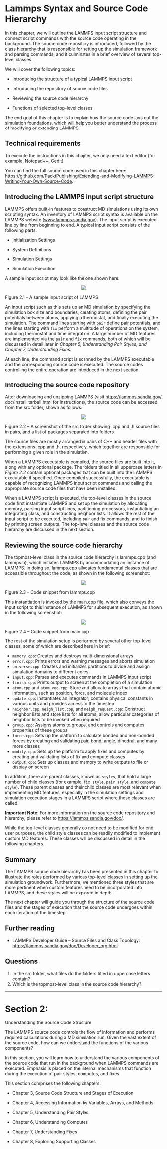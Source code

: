 # Lammps Syntax and Source Code Hierarchy

In this chapter, we will outline the LAMMPS input script structure and connect script  commands with the source code operating in the background. The source code repository  is introduced, followed by the class hierarchy that is responsible for setting up the  simulation framework and parsing commands, and it culminates in a brief overview   of several top-level classes.

We will cover the following topics:

- Introducing the structure of a typical LAMMPS input script

- Introducing the repository of source code files

- Reviewing the source code hierarchy

- Functions of selected top-level classes

The end goal of this chapter is to explain how the source code lays out the simulation  foundations, which will help you better understand the process of modifying or extending LAMMPS.

## Technical requirements
To execute the instructions in this chapter, we only need a text editor (for example,  Notepad++, Gedit) 

You can find the full source code used in this chapter here: https://github.com/PacktPublishing/Extending-and-Modifying-LAMMPS-Writing-Your-Own-Source-Code.

## Introducing the LAMMPS input script structure
LAMMPS offers built-in features to construct MD simulations using its own scripting  syntax. An inventory of LAMMPS script syntax is available on the LAMMPS website  (www.lammps.sandia.gov). The input script is executed line by line from beginning  to end. A typical input script consists of the following parts: 

- Initialization Settings

- System Definitions

- Simulation Settings

- Simulation Execution

A sample input script may look like the one shown here:

<div align=center>
<img src=./ch02/fig2_1.jpg>
</div>

Figure 2.1 – A sample input script of LAMMPS

An input script such as this sets up an MD simulation by specifying the simulation box size and boundaries, creating atoms, defining the pair potentials between atoms, applying  a thermostat, and finally executing the simulation. The command lines starting with `pair` define pair potentials, and the lines starting with `fix` perform a multitude of operations on the system, including thermostat and time integration. A large number of MD features are implemented via the `pair` and `fix` commands, both of which will be discussed in detail later in *Chapter 5, Understanding Pair Styles, and Chapter 7, Understanding Fixes*.

At each line, the command script is scanned by the LAMMPS executable and the  corresponding source code is executed. The source codes controlling the entire operation  are introduced in the next section.

## Introducing the source code repository
After downloading and unzipping LAMMPS (visit https://lammps.sandia.gov/ doc/Install_tarball.html for instructions), the source code can be accessed from  the src folder, shown as follows: 

<div align=center>
<img src=./ch02/fig2_2.jpg>
</div>

Figure 2.2 – A screenshot of the src folder showing .cpp and .h source files in pairs, and a list of packages separated into folders

The source files are mostly arranged in pairs of C++ and header files with the extensions  .cpp and .h, respectively, which together are responsible for performing a given role in  the simulation.

When a LAMMPS executable is compiled, the source files are built into it, along with any  optional package. The folders titled in all uppercase letters in *Figure 2.2* contain optional  packages that can be built into the LAMMPS executable if specified. Once compiled  successfully, the executable is capable of recognizing LAMMPS input script commands and calling the appropriate source code files that have been installed.

When a LAMMPS script is executed, the top-level classes in the source code first  instantiate LAMMPS and set up the simulation by allocating memory, parsing input  script lines, partitioning processors, instantiating an integrating class, and constructing  neighbor lists. It allows the rest of the input script to be executed, including pair and fix  commands, and to finish by printing screen outputs. The top-level classes and the source  code hierarchy are discussed in the next section.

## Reviewing the source code hierarchy
The topmost-level class in the source code hierarchy is lammps.cpp (and lammps.h),  which initiates LAMMPS by accommodating an instance of LAMMPS. In doing so,  lammps.cpp allocates fundamental classes that are accessible throughout the code,   as shown in the following screenshot:

<div align=center>
<img src=./ch02/fig2_3.jpg>
</div>

Figure 2.3 – Code snippet from lammps.cpp

This instantiation is invoked by the main.cpp file, which also conveys the input script to  this instance of LAMMPS for subsequent execution, as shown in the following screenshot: 

<div align=center>
<img src=./ch02/fig2_4.jpg>
</div>

Figure 2.4 – Code snippet from main.cpp

The rest of the simulation setup is performed by several other top-level classes, some of  which are described here in brief:

- `memory.cpp`: Creates and destroys multi-dimensional arrays 
- `error.cpp`: Prints errors and warning messages and aborts simulation 
- `universe.cpp`: Creates and initializes partitions to divide and assign simulation domains to different cores 
- `input.cpp`: Parses and executes commands in LAMMPS input script 
- `finish.cpp`: Prints output to screen at the completion of a simulation
- `atom.cpp` and `atom_vec.cpp`: Store and allocate arrays that contain atomic information, such as position, force, and molecule index
- `update.cpp`: Instantiates an integrator; contains physical constants in various units and provides access to the timestep
- `neighbor.cpp`, `neigh_list.cpp`, and `neigh_request.cpp`: Construct neighbor lists and store lists for all atoms; allow particular categories of neighbor lists to be invoked when required
- `group.cpp`: Assigns atoms to groups, and controls and computes properties of these groups
- `force.cpp`: Sets up the platform to calculate bonded and non-bonded forces by creating and validating pair, bond, angle, dihedral, and many more classes
- `modify.cpp`: Sets up the platform to apply fixes and computes by creating and validating lists of fix and compute classes
- `output.cpp`: Sets up classes and memory to write outputs to file or display on screen

In addition, there are parent classes, known as `styles`, that hold a large number of  child classes (for example, `fix style`, `pair style`, and `compute style`). These parent classes and  their child classes are most relevant when implementing MD features, especially in the  simulation settings and simulation execution stages in a LAMMPS script where these  classes are called.

**Important Note**:
For more information on the source code repository and hierarchy, please refer to https://lammps.sandia.gov/doc/.

While the top-level classes generally do not need to be modified for end user purposes,  the child style classes can be readily modified to implement custom MD features. These  classes will be discussed in detail in the following chapters.


## Summary
The LAMMPS source code hierarchy has been presented in this chapter to illustrate the  roles performed by various top-level classes in setting up the simulation groundwork.  Furthermore, we mentioned three styles that are more pertinent when custom features  need to be incorporated into LAMMPS, and these styles will be explored in depth.

The next chapter will guide you through the structure of the source code files and the  stages of execution that the source code undergoes within each iteration of the timestep.

## Further reading
- LAMMPS Developer Guide – Source Files and Class Topology: https://lammps.sandia.gov/doc/Developer_org.html

## Questions
1. In the src folder, what files do the folders titled in uppercase letters contain?
2. Which is the topmost-level class in the source code hierarchy?

------

# Section 2:
Understanding  the Source Code  Structure

The LAMMPS source code controls the flow of information and performs required  calculations during a MD simulation run. Given the vast extent of the source code,   how can we understand the functions of the various components? 

In this section, you will learn how to understand the various components of the source  code that run in the background when LAMMPS commands are executed. Emphasis  is placed on the internal mechanisms that function during the execution of pair styles,  computes, and fixes. 

This section comprises the following chapters:

- Chapter 3, Source Code Structure and Stages of Execution

- Chapter 4, Accessing Information by Variables, Arrays, and Methods

- Chapter 5, Understanding Pair Styles

- Chapter 6, Understanding Computes

- Chapter 7, Understanding Fixes

- Chapter 8, Exploring Supporting Classes

